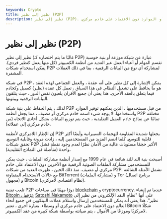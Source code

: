 ```yaml
---
keywords: Crypto
title: نظير إلى نظير (P2P)
description: نظير إلى نظير (P2P). عند توصيل جهازي كمبيوتر أو أكثر ومشاركة عبء العمل أو الموارد دون الاعتماد على خادم مركزي.
---
```


# نظير إلى نظير (P2P)
نظير إلى نظير (غالبًا ما يتم اختصاره كـ P2P) عبارة عن شبكة موزعة أو بنية حوسبة تقسم المهام أو أعباء العمل عبر العديد من أنظمة الكمبيوتر (كل منها يعمل كنظير فردي). يمكن استخدام شبكات P2P لمشاركة أي نوع من البيانات الرقمية ، بما في ذلك العملات المشفرة.

في شبكة P2P ، يمكن الإشارة إلى كل نظير على أنه عقدة ، والعمل الجماعي لهذه العقد هو ما يحافظ على تشغيل النظام. في هذا السياق ، تعمل كل عقدة (نظير) كعميل وكخادم فيما يتعلق بالعقد الأخرى. هذا يعني أن جميع الأقران يلعبون نفس الدور ، حيث يتلقون البيانات الرقمية ويبثونها.

لذلك ، يتم الحفاظ على بنية شبكة P2P من قبل مستخدميها ، الذين يمكنهم توفير الموارد واستخدامها. لا يوجد شيء اسمه خادم مركزي أو مضيف ، مما يجعل أنظمة P2P مختلفة تمامًا عن نماذج خادم العميل التقليدية ، حيث يتم توزيع البيانات بشكل أحادي الاتجاه (من خادم مركزي إلى عملائه).

إن الإطار اللامركزي لأنظمة P2P يجعلها شديدة المقاومة للهجمات السيبرانية وأيضًا أكثر قابلية للتوسع. كلما انضم المزيد من المستخدمين إليه ، زادت مرونة وقابلية التوسع. تحقق شبكات P2P الأكبر حجمًا مستويات عالية من الأمان نظرًا لعدم وجود نقطة فشل واحدة (متأصلة في النماذج التقليدية).

أصبحت بنية الند للند شائعة في عام 1999 مع إصدار أنظمة مشاركة الملفات ، حيث يمكن للمستخدمين مشاركة الملفات الصوتية الرقمية مع الآخرين دون الاعتماد على خادم مركزي أو مضيف. منذ ذلك الحين ، ظهرت العديد من شبكات P2P. تشمل الأمثلة الشائعة مع حالات الاستخدام المتفاوتة BitTorrent (مشاركة الملفات) و Tor (برنامج اتصال مجهول) و Bitcoin (نظام اقتصادي لامركزي).

تلعب تقنية P2P دورًا مهمًا في صناعات [blockchain](/blockchain) و cryptocurrency. عندما تم إنشاء [Bitcoin ، عرّفها](/bitcoin) [Satoshi Nakamoto](/satoshi-nakamoto) على أنها "نظام النقد الإلكتروني من نظير إلى نظير". هذا يعني أنه يمكن للمستخدمين إرسال واستلام عملات البيتكوين في جميع أنحاء العالم دون الاعتماد على خادم مركزي أو وسطاء. بعبارة أخرى ، تعتبر Bitcoin شكلًا لامركزيًا وموزعًا من الأموال ، يتم صيانته بواسطة شبكة كبيرة من عقد الكمبيوتر.

